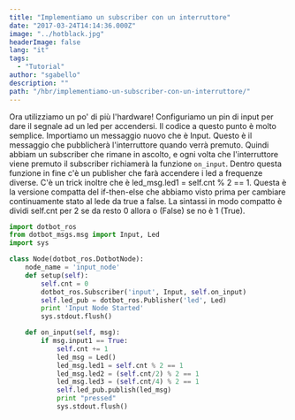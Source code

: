 ```yaml
---
title: "Implementiamo un subscriber con un interruttore"
date: "2017-03-24T14:14:36.000Z"
image: "../hotblack.jpg"
headerImage: false
lang: "it"
tags:
  - "Tutorial"
author: "sgabello"
description: ""
path: "/hbr/implementiamo-un-subscriber-con-un-interruttore/"
---
```


Ora utilizziamo un po' di più l'hardware! Configuriamo un pin di input per dare il segnale ad un led per accendersi. Il codice a questo punto è molto semplice. Importiamo un messaggio nuovo che è Input. Questo è il messaggio che pubblicherà l'interruttore quando verrà premuto. Quindi abbiam un subscriber che rimane in ascolto, e ogni volta che l'interruttore viene premuto il subscriber richiamerà la funzione `on_input`. Dentro questa funzione in fine c'è un publisher che farà accendere i led a frequenze diverse. C'è un trick inoltre che è led_msg.led1 = self.cnt % 2 == 1. Questa è la versione compatta del if-then-else che abbiamo visto prima per cambiare continuamente stato al lede da true a false. La sintassi in modo compatto è dividi self.cnt per 2 se da resto 0 allora o (False) se no è 1 (True).

```python
import dotbot_ros
from dotbot_msgs.msg import Input, Led
import sys

class Node(dotbot_ros.DotbotNode):
    node_name = 'input_node'
    def setup(self):
        self.cnt = 0
        dotbot_ros.Subscriber('input', Input, self.on_input)
        self.led_pub = dotbot_ros.Publisher('led', Led)
        print 'Input Node Started'
        sys.stdout.flush()

    def on_input(self, msg):
        if msg.input1 == True:
            self.cnt += 1
            led_msg = Led()
            led_msg.led1 = self.cnt % 2 == 1
            led_msg.led2 = (self.cnt/2) % 2 == 1
            led_msg.led3 = (self.cnt/4) % 2 == 1
            self.led_pub.publish(led_msg)
            print "pressed"
            sys.stdout.flush()
```
